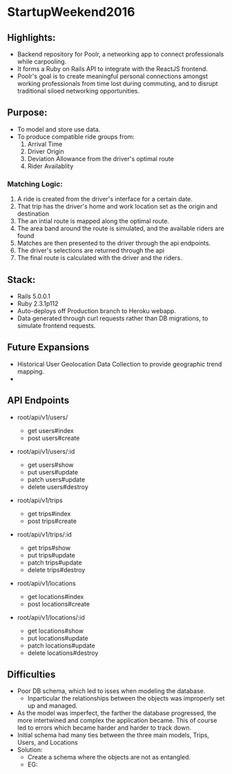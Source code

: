 # StartupWeekend2016

## Highlights:

* Backend repository for Poolr, a networking app to connect professionals while carpooling.
* It forms a Ruby on Rails API to integrate with the ReactJS frontend.
* Poolr's goal is to create meaningful personal connections amongst working professionals from time lost during commuting, and to disrupt traditional siloed networking opportunities.

## Purpose:
* To model and store use data.
* To produce compatible ride groups from:
  1. Arrival Time
  2. Driver Origin
  3. Deviation Allowance from the driver's optimal route
  4. Rider Availablity

### Matching Logic:
1. A ride is created from the driver's interface for a certain date.
2. That trip has the driver's home and work location set as the origin and destination
3. The an intial route is mapped along the optimal route.
4. The area band around the route is simulated, and the available riders are found
5. Matches are then presented to the driver through the api endpoints.
6. The driver's selections are returned through the api 
7. The final route is calculated with the driver and the riders.

## Stack:
* Rails 5.0.0.1
* Ruby 2.3.1p112
* Auto-deploys off Production branch to Heroku webapp.
* Data generated through curl requests rather than DB migrations, to simulate frontend requests.

## Future Expansions
* Historical User Geolocation Data Collection to provide geographic trend mapping.
* 

## API Endpoints

* root/api/v1/users/
   * get      users#index
   * post     users#create

* root/api/v1/users/:id
   *  get      users#show
   *  put      users#update
   *  patch    users#update
   *  delete   users#destroy

* root/api/v1/trips
   * get     trips#index
   * post    trips#create

* root/api/v1/trips/:id
   *  get     trips#show
   *  put     trips#update
   *  patch   trips#update
   *  delete  trips#destroy

*  root/api/v1/locations
   *  get     locations#index
   *  post    locations#create

*  root/api/v1/locations/:id
   *  get     locations#show
   *  put     locations#update
   *  patch   locations#update
   *  delete  locations#destroy


## Difficulties
* Poor DB schema, which led to isses when modeling the database.
  * Inparticular the relationships between the objects was improperly set up and managed.
* As the model was imperfect, the farther the database progressed, the more intertwined and complex the application became. This of course led to errors which became harder and harder to track down.
* Initial schema had many ties between the three main models, Trips, Users, and Locations
* Solution:
  * Create a schema where the objects are not as entangled.
  * EG:


